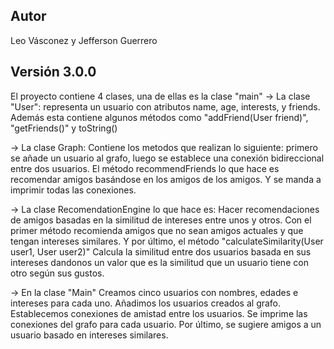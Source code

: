 ## Autor
Leo Vásconez y Jefferson Guerrero

## Versión 3.0.0
El proyecto contiene 4 clases, una de ellas es la clase "main"
-> La clase "User": representa un usuario con atributos name, age, interests, y friends. Además esta contiene algunos métodos como "addFriend(User friend)", "getFriends()" y toString()

-> La clase Graph: Contiene los metodos que realizan lo siguiente:
primero se añade un usuario al grafo, luego se establece una conexión bidireccional entre dos usuarios. 
El método recommendFriends lo que hace es recomendar amigos basándose en los amigos de los amigos.
Y se manda a imprimir todas las conexiones.

-> La clase RecomendationEngine lo que hace es:
 Hacer recomendaciones de amigos basadas en la similitud de intereses entre unos y otros. Con el primer método recomienda amigos que no sean amigos actuales y que tengan intereses similares.
 Y por último, el método "calculateSimilarity(User user1, User user2)" Calcula la similitud entre dos usuarios basada en sus intereses dandonos un valor que es la similitud que un usuario tiene con otro según sus gustos.

-> En la clase "Main" Creamos cinco usuarios con nombres, edades e intereses para cada uno. Añadimos los usuarios creados al grafo. Establecemos conexiones de amistad entre los usuarios. Se imprime las conexiones del grafo para cada usuario. Por último, se sugiere amigos a un usuario basado en intereses similares.

